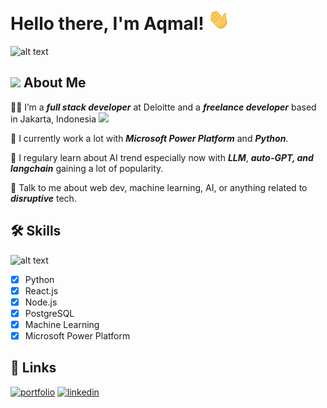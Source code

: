 # Hello there, I'm Aqmal! <img src="https://raw.githubusercontent.com/noczero/noczero/master/styles/Hi.gif" width="35px">


![alt text](https://github-readme-stats.vercel.app/api?username=maqmal&show_icons=true&theme=radical)

## <img src="https://github.com/TheDudeThatCode/TheDudeThatCode/blob/master/Assets/Developer.gif" width="45" /> About Me

🧑‍💻 I’m a ***full stack developer*** at Deloitte and a ***freelance developer*** based in Jakarta, Indonesia <img src="https://media.giphy.com/media/WUlplcMpOCEmTGBtBW/giphy.gif" width="30">

🚀 I currently work a lot with ***Microsoft Power Platform*** and ***Python***.

🧠 I regulary learn about AI trend especially now with ***LLM***, ***auto-GPT, and langchain*** gaining a lot of popularity.

💬 Talk to me about web dev, machine learning, AI, or anything related to ***disruptive*** tech.

## 🛠 Skills

![alt text](https://api.githubtrends.io/user/svg/maqmal/langs?time_range=six_months&loc_metric=changed&compact=True&theme=synthwaves)

- [x] Python
- [x] React.js
- [x] Node.js
- [x] PostgreSQL
- [x] Machine Learning
- [x] Microsoft Power Platform

## 🔗 Links

[![portfolio](https://img.shields.io/badge/my_portfolio-000?style=for-the-badge&logo=ko-fi&logoColor=white)](https://maqmal.github.io/portfolio/)
[![linkedin](https://img.shields.io/badge/linkedin-0A66C2?style=for-the-badge&logo=linkedin&logoColor=white)](https://www.linkedin.com/in/m-aqmal-pangestu-2217a7187/)



